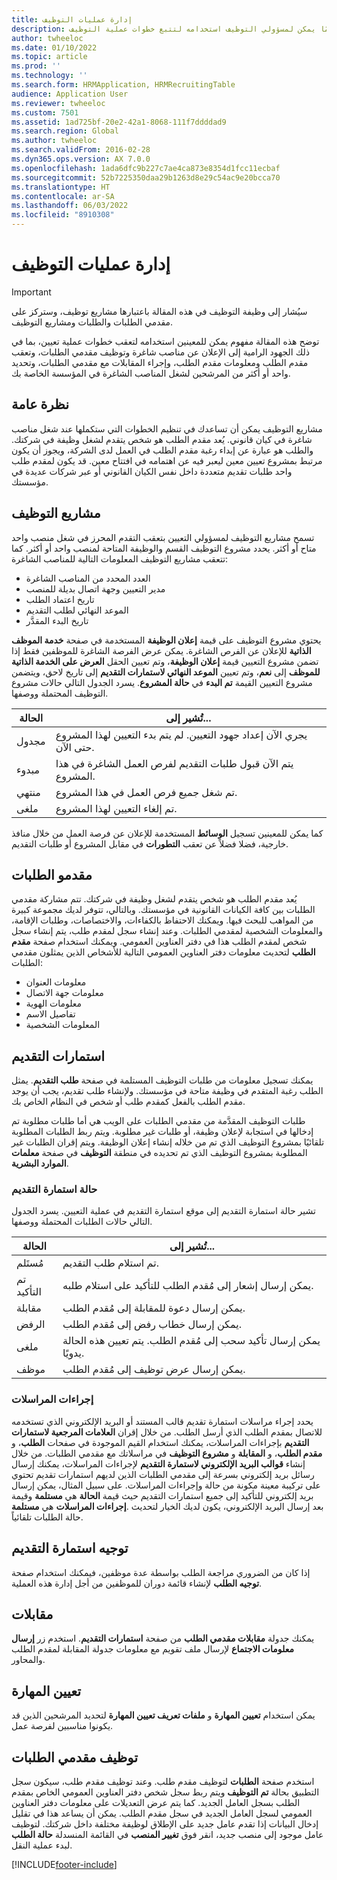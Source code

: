 ```yaml
---
title: إدارة عمليات التوظيف
description: تصف هذه المقالة مفهومًا يمكن لمسؤولي التوظيف استخدامه لتتبع خطوات عملية التوظيف.
author: twheeloc
ms.date: 01/10/2022
ms.topic: article
ms.prod: ''
ms.technology: ''
ms.search.form: HRMApplication, HRMRecruitingTable
audience: Application User
ms.reviewer: twheeloc
ms.custom: 7501
ms.assetid: 1ad725bf-20e2-42a1-8068-111f7ddddad9
ms.search.region: Global
ms.author: twheeloc
ms.search.validFrom: 2016-02-28
ms.dyn365.ops.version: AX 7.0.0
ms.openlocfilehash: 1ada6dfc9b227c7ae4ca873e8354d1fcc11ecbaf
ms.sourcegitcommit: 52b7225350daa29b1263d8e29c54ac9e20bcca70
ms.translationtype: HT
ms.contentlocale: ar-SA
ms.lasthandoff: 06/03/2022
ms.locfileid: "8910308"
---
```

# <a name="manage-recruiting-processes"></a>إدارة عمليات التوظيف

> [!IMPORTANT]
> سيُشار إلى وظيفة التوظيف في هذه المقالة باعتبارها مشاريع توظيف، وستركز على مقدمي الطلبات والطلبات ومشاريع التوظيف. 


توضح هذه المقالة مفهوم يمكن للمعينين استخدامه لتعقب خطوات عملية تعيين، بما في ذلك الجهود الرامية إلى الإعلان عن مناصب شاغرة وتوظيف مقدمي الطلبات، وتعقب مقدم الطلب ومعلومات مقدم الطلب، وإجراء المقابلات مع مقدمي الطلبات، وتحديد واحد أو أكثر من المرشحين لشغل المناصب الشاغرة في المؤسسة الخاصة بك.

## <a name="overview"></a>نظرة عامة

مشاريع التوظيف يمكن أن تساعدك في تنظيم الخطوات التي ستكملها عند شغل مناصب شاغرة في كيان قانوني. يُعد مقدم الطلب هو شخص يتقدم لشغل وظيفة في شركتك. والطلب هو عبارة عن إبداء رغبة مقدم الطلب في العمل لدى الشركة، ويجوز أن يكون مرتبط بمشروع تعيين معين ليعبر فيه عن اهتمامه في افتتاح معين. قد يكون لمقدم طلب واحد طلبات تقديم متعددة داخل نفس الكيان القانوني أو عبر شركات عديدة في مؤسستك.

## <a name="recruitment-projects"></a>مشاريع التوظيف

تسمح مشاريع التوظيف لمسؤولي التعيين بتعقب التقدم المحرز في شغل منصب واحد متاح أو أكثر. يحدد مشروع التوظيف القسم والوظيفة المتاحة لمنصب واحد أو أكثر. كما تتعقب مشاريع التوظيف المعلومات التالية للمناصب الشاغرة:

- العدد المحدد من المناصب الشاغرة
- مدير التعيين وجهة اتصال بديلة للمنصب
- تاريخ اعتماد الطلب
- الموعد النهائي لطلب التقديم
- تاريخ البدء المقدَّر

يحتوي مشروع التوظيف على قيمة **إعلان الوظيفة** المستخدمة في صفحة **خدمة الموظف الذاتية** للإعلان عن الفرص الشاغرة. يمكن عرض الفرصة الشاغرة للموظفين فقط إذا تضمن مشروع التعيين قيمة **إعلان الوظيفة**، وتم تعيين الحقل **العرض على الخدمة الذاتية للموظف** إلى **نعم**، وتم تعيين **الموعد النهائي لاستمارات التقديم** إلى تاريخ لاحق، ويتضمن مشروع التعيين القيمة **تم البدء** في **حالة المشروع**. يسرد الجدول التالي حالات مشروع التوظيف المحتملة ووصفها.

| الحالة    | تُشير إلى...                                                                         |
|-----------|-----------------------------------------------------------------------------------------|
| مجدول | يجري الآن إعداد جهود التعيين. لم يتم بدء التعيين لهذا المشروع حتى الآن. |
| مبدوء   | يتم الآن قبول طلبات التقديم لفرص العمل الشاغرة في هذا المشروع.                   |
| منتهي  | تم شغل جميع فرص العمل في هذا المشروع.                                         |
| ملغى  | تم إلغاء التعيين لهذا المشروع.                                          |

كما يمكن للمعينين تسجيل **الوسائط** المستخدمة للإعلان عن فرصة العمل من خلال منافذ خارجية، فضلا فضلاً عن تعقب **التطورات** في مقابل المشروع أو طلبات التقديم.

## <a name="applicants"></a>مقدمو الطلبات

يُعد مقدم الطلب هو شخص يتقدم لشغل وظيفة في شركتك. تتم مشاركة مقدمي الطلبات بين كافة الكيانات القانونية في مؤسستك. وبالتالي، تتوفر لديك مجموعة كبيرة من المواهب للبحث فيها. ويمكنك الاحتفاظ بالكفاءات، والاختصاصات، وطلبات الإقامة، والمعلومات الشخصية لمقدمي الطلبات. وعند إنشاء سجل لمقدم طلب، يتم إنشاء سجل شخص لمقدم الطلب هذا في دفتر العناوين العمومي. ويمكنك استخدام صفحة **مقدم الطلب** لتحديث معلومات دفتر العناوين العمومي التالية للأشخاص الذين يمثلون مقدمي الطلبات:

- معلومات العنوان
- معلومات جهة الاتصال
- معلومات الهوية
- تفاصيل الاسم
- المعلومات الشخصية

## <a name="applications"></a>استمارات التقديم

يمكنك تسجيل معلومات من طلبات التوظيف المستلمة في صفحة **طلب التقديم**. يمثل الطلب رغبة المتقدم في وظيفة متاحة في مؤسستك. ولإنشاء طلب تقديم، يجب أن يوجد مقدم الطلب بالفعل كمقدم طلب أو شخص في النظام الخاص بك.‬

طلبات التوظيف المقدَّمة من مقدمي الطلبات على الويب هي أما طلبات مطلوبة تم إدخالها في استجابة لإعلان وظيفة، أو طلبات غير مطلوبة. ويتم ربط الطلبات المطلوبة تلقائيًا بمشروع التوظيف الذي تم من خلاله إنشاء إعلان الوظيفة. ويتم إقران الطلبات غير المطلوبة بمشروع التوظيف الذي تم تحديده في منطقة **التوظيف** في صفحة **معلمات الموارد البشرية**.

### <a name="application-status"></a>حالة استمارة التقديم

تشير حالة استمارة التقديم إلى موقع استمارة التقديم في عملية التعيين. يسرد الجدول التالي حالات الطلبات المحتملة ووصفها.

| الحالة    | تُشير إلى...                                                                           |
|-----------|-------------------------------------------------------------------------------------------|
| مُستَلم  | تم استلام طلب التقديم.                                                             |
| تم التأكيد | يمكن إرسال إشعار إلى مُقدم الطلب للتأكيد على استلام طلبه.            |
| مقابلة | يمكن إرسال دعوة للمقابلة إلى مُقدم الطلب.                                     |
| الرفض | يمكن إرسال خطاب رفض إلى مُقدم الطلب.                                          |
| ملغى  | يمكن إرسال تأكيد سحب إلى مُقدم الطلب. يتم تعيين هذه الحالة يدويًا. |
| موظف  | يمكن إرسال عرض توظيف إلى مُقدم الطلب.                                         |

### <a name="correspondence-actions"></a>إجراءات المراسلات

يحدد إجراء مراسلات استمارة تقديم قالب المستند أو البريد الإلكتروني الذي تستخدمه للاتصال بمقدم الطلب الذي أرسل الطلب. من خلال إقران **العلامات المرجعية لاستمارات التقديم** بإجراءات المراسلات، يمكنك استخدام القيم الموجودة في صفحات **الطلب**، و **مقدم الطلب**، و **المقابلة** و **مشروع التوظيف** في مراسلاتك مع مقدمي الطلبات. من خلال إنشاء **قوالب البريد الإلكتروني لاستمارة التقديم‬** لإجراءات المراسلات، يمكنك إرسال رسائل بريد إلكتروني بسرعة إلى مقدمي الطلبات الذين لديهم استمارات تقديم تحتوي على تركيبة معينة مكونة من حالة وإجراءات المراسلات. على سبيل المثال، يمكن إرسال بريد إلكتروني للتأكيد إلى جميع استمارات التقديم حيث قيمة **الحالة** هي **مستلمة** وقيمة **إجراءات المراسلات** هي **مستلمة‏‎**. بعد إرسال البريد الإلكتروني، يكون لديك الخيار لتحديث حالة الطلبات تلقائياً.

## <a name="application-routing"></a>توجيه استمارة التقديم

إذا كان من الضروري مراجعة الطلب بواسطة عدة موظفين، فيمكنك استخدام صفحة **توجيه الطلب** لإنشاء قائمة دوران للموظفين من أجل إدارة هذه العملية.

## <a name="interviews"></a>مقابلات

يمكنك جدولة **مقابلات مقدمي الطلب** من صفحة **استمارات التقديم**. استخدم زر **إرسال معلومات الاجتماع** لإرسال ملف تقويم مع معلومات جدولة المقابلة لمقدم الطلب والمحاور.

## <a name="skill-mapping"></a>تعيين المهارة

يمكن استخدام **تعيين المهارة** و **ملفات تعريف تعيين المهارة** لتحديد المرشحين الذين قد يكونوا مناسبين لفرصة عمل.

## <a name="hiring-applicants"></a>توظيف مقدمي الطلبات

استخدم صفحة **الطلبات** لتوظيف مقدم طلب. وعند توظيف مقدم طلب، سيكون سجل التطبيق بحالة **تم التوظيف** ويتم ربط سجل شخص دفتر العناوين العمومي الخاص بمقدم الطلب بسجل العامل الجديد. كما يتم عرض التعديلات على معلومات دفتر العناوين العمومي لسجل العامل الجديد في سجل مقدم الطلب. يمكن أن يساعد هذا في تقليل إدخال البيانات إذا تقدم عامل جديد على الإطلاق لوظيفة مختلفة داخل شركتك. لتوظيف عامل موجود إلى منصب جديد، انقر فوق **تغيير المنصب** في القائمة المنسدلة **حالة الطلب** لبدء عملية النقل.

[!INCLUDE[footer-include](../../../includes/footer-banner.md)]
